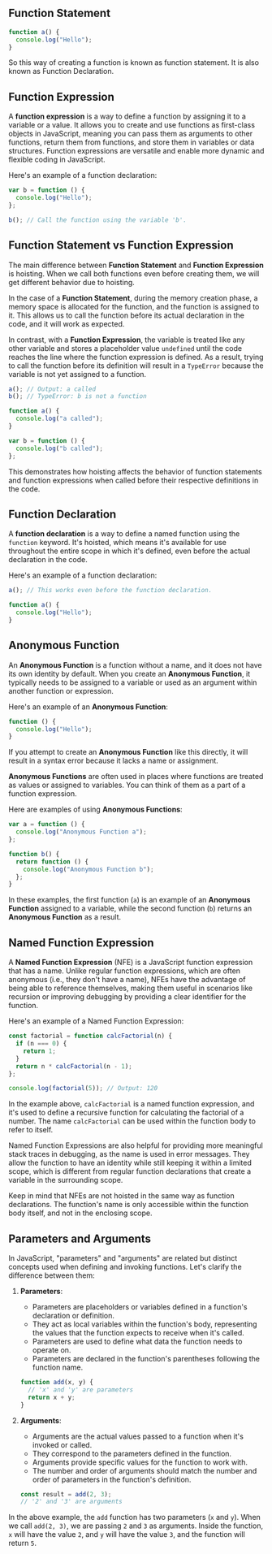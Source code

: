 ## Function Statement

```javascript
function a() {
  console.log("Hello");
}
```

So this way of creating a function is known as function statement. It is also known as Function Declaration.

## Function Expression

A **function expression** is a way to define a function by assigning it to a variable or a value. It allows you to create and use functions as first-class objects in JavaScript, meaning you can pass them as arguments to other functions, return them from functions, and store them in variables or data structures. Function expressions are versatile and enable more dynamic and flexible coding in JavaScript.

Here's an example of a function declaration:

```javascript
var b = function () {
  console.log("Hello");
};

b(); // Call the function using the variable 'b'.
```

## Function Statement vs Function Expression

The main difference between **Function Statement** and **Function Expression** is hoisting. When we call both functions even before creating them, we will get different behavior due to hoisting.

In the case of a **Function Statement**, during the memory creation phase, a memory space is allocated for the function, and the function is assigned to it. This allows us to call the function before its actual declaration in the code, and it will work as expected.

In contrast, with a **Function Expression**, the variable is treated like any other variable and stores a placeholder value `undefined` until the code reaches the line where the function expression is defined. As a result, trying to call the function before its definition will result in a `TypeError` because the variable is not yet assigned to a function.

```javascript
a(); // Output: a called
b(); // TypeError: b is not a function

function a() {
  console.log("a called");
}

var b = function () {
  console.log("b called");
};
```

This demonstrates how hoisting affects the behavior of function statements and function expressions when called before their respective definitions in the code.

## Function Declaration

A **function declaration** is a way to define a named function using the `function` keyword. It's hoisted, which means it's available for use throughout the entire scope in which it's defined, even before the actual declaration in the code.

Here's an example of a function declaration:

```javascript
a(); // This works even before the function declaration.

function a() {
  console.log("Hello");
}
```

## Anonymous Function

An **Anonymous Function** is a function without a name, and it does not have its own identity by default. When you create an **Anonymous Function**, it typically needs to be assigned to a variable or used as an argument within another function or expression.

Here's an example of an **Anonymous Function**:

```javascript
function () {
  console.log("Hello");
}
```

If you attempt to create an **Anonymous Function** like this directly, it will result in a syntax error because it lacks a name or assignment.

**Anonymous Functions** are often used in places where functions are treated as values or assigned to variables. You can think of them as a part of a function expression.

Here are examples of using **Anonymous Functions**:

```javascript
var a = function () {
  console.log("Anonymous Function a");
};

function b() {
  return function () {
    console.log("Anonymous Function b");
  };
}
```

In these examples, the first function (`a`) is an example of an **Anonymous Function** assigned to a variable, while the second function (`b`) returns an **Anonymous Function** as a result.

## Named Function Expression

A **Named Function Expression** (NFE) is a JavaScript function expression that has a name. Unlike regular function expressions, which are often anonymous (i.e., they don't have a name), NFEs have the advantage of being able to reference themselves, making them useful in scenarios like recursion or improving debugging by providing a clear identifier for the function.

Here's an example of a Named Function Expression:

```javascript
const factorial = function calcFactorial(n) {
  if (n === 0) {
    return 1;
  }
  return n * calcFactorial(n - 1);
};

console.log(factorial(5)); // Output: 120
```

In the example above, `calcFactorial` is a named function expression, and it's used to define a recursive function for calculating the factorial of a number. The name `calcFactorial` can be used within the function body to refer to itself.

Named Function Expressions are also helpful for providing more meaningful stack traces in debugging, as the name is used in error messages. They allow the function to have an identity while still keeping it within a limited scope, which is different from regular function declarations that create a variable in the surrounding scope.

Keep in mind that NFEs are not hoisted in the same way as function declarations. The function's name is only accessible within the function body itself, and not in the enclosing scope.

## Parameters and Arguments

In JavaScript, "parameters" and "arguments" are related but distinct concepts used when defining and invoking functions. Let's clarify the difference between them:

1. **Parameters**:

   - Parameters are placeholders or variables defined in a function's declaration or definition.
   - They act as local variables within the function's body, representing the values that the function expects to receive when it's called.
   - Parameters are used to define what data the function needs to operate on.
   - Parameters are declared in the function's parentheses following the function name.

   ```javascript
   function add(x, y) {
     // 'x' and 'y' are parameters
     return x + y;
   }
   ```

2. **Arguments**:

   - Arguments are the actual values passed to a function when it's invoked or called.
   - They correspond to the parameters defined in the function.
   - Arguments provide specific values for the function to work with.
   - The number and order of arguments should match the number and order of parameters in the function's definition.

   ```javascript
   const result = add(2, 3);
   // '2' and '3' are arguments
   ```

In the above example, the `add` function has two parameters (`x` and `y`). When we call `add(2, 3)`, we are passing `2` and `3` as arguments. Inside the function, `x` will have the value `2`, and `y` will have the value `3`, and the function will return `5`.

